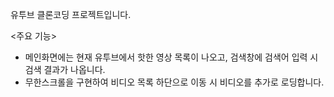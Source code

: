유투브 클론코딩 프로젝트입니다. 

<주요 기능>
- 메인화면에는 현재 유투브에서 핫한 영상 목록이 나오고, 검색창에 검색어 입력 시 검색 결과가 나옵니다.
- 무한스크롤을 구현하여 비디오 목록 하단으로 이동 시 비디오를 추가로 로딩합니다. 
